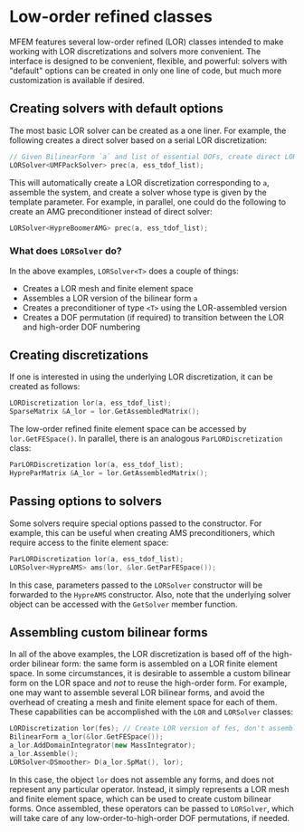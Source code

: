 # Low-order refined classes

MFEM features several low-order refined (LOR) classes intended to make working with LOR discretizations and solvers more convenient.
The interface is designed to be convenient, flexible, and powerful: solvers with "default" options can be created in only one line of code, but much more customization is available if desired.

## Creating solvers with default options

The most basic LOR solver can be created as a one liner. For example, the following creates a direct solver based on a serial LOR discretization:

```c++
// Given BilinearForm `a` and list of essential DOFs, create direct LOR solver
LORSolver<UMFPackSolver> prec(a, ess_tdof_list);
```
This will automatically create a LOR discretization corresponding to `a`, assemble the system, and create a solver whose type is given by the template parameter.
For example, in parallel, one could do the following to create an AMG preconditioner instead of direct solver:
```c++
LORSolver<HypreBoomerAMG> prec(a, ess_tdof_list);
```

### What does `LORSolver` do?

In the above examples, `LORSolver<T>` does a couple of things:

* Creates a LOR mesh and finite element space
* Assembles a LOR version of the bilinear form `a`
* Creates a preconditioner of type `<T>` using the LOR-assembled version
* Creates a DOF permutation (if required) to transition between the LOR and high-order DOF numbering

## Creating discretizations

If one is interested in using the underlying LOR discretization, it can be created as follows:
```c++
LORDiscretization lor(a, ess_tdof_list);
SparseMatrix &A_lor = lor.GetAssembledMatrix();
```
The low-order refined finite element space can be accessed by `lor.GetFESpace()`.
In parallel, there is an analogous `ParLORDiscretization` class:
```c++
ParLORDiscretization lor(a, ess_tdof_list);
HypreParMatrix &A_lor = lor.GetAssembledMatrix();
```

## Passing options to solvers

Some solvers require special options passed to the constructor.
For example, this can be useful when creating AMS preconditioners, which require access to the finite element space:
```c++
ParLORDiscretization lor(a, ess_tdof_list);
LORSolver<HypreAMS> ams(lor, &lor.GetParFESpace());
```
In this case, parameters passed to the `LORSolver` constructor will be forwarded to the `HypreAMS` constructor.
Also, note that the underlying solver object can be accessed with the `GetSolver` member function.

## Assembling custom bilinear forms

In all of the above examples, the LOR discretization is based off of the high-order bilinear form: the same form is assembled on a LOR finite element space.
In some circumstances, it is desirable to assemble a custom bilinear form on the LOR space and *not* to reuse the high-order form.
For example, one may want to assemble several LOR bilinear forms, and avoid the overhead of creating a mesh and finite element space for each of them.
These capabilities can be accomplished with the `LOR` and `LORSolver` classes:
```c++
LORDiscretization lor(fes); // Create LOR version of fes, don't assemble any forms
BilinearForm a_lor(&lor.GetFESpace());
a_lor.AddDomainIntegrator(new MassIntegrator);
a_lor.Assemble();
LORSolver<DSmoother> D(a_lor.SpMat(), lor);
```
In this case, the object `lor` does not assemble any forms, and does not represent any particular operator.
Instead, it simply represents a LOR mesh and finite element space, which can be used to create custom bilinear forms.
Once assembled, these operators can be passed to `LORSolver`, which will take care of any low-order-to-high-order DOF permutations, if needed.
